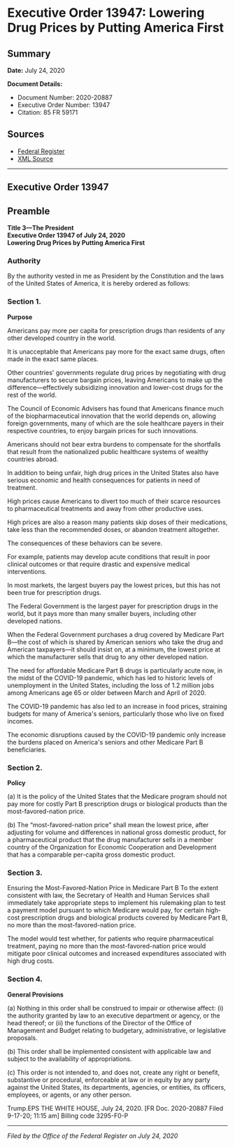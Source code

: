 # Executive Order 13947: Lowering Drug Prices by Putting America First

## Summary

**Date:** July 24, 2020

**Document Details:**
- Document Number: 2020-20887
- Executive Order Number: 13947
- Citation: 85 FR 59171

## Sources
- [Federal Register](https://www.federalregister.gov/documents/2020/09/18/2020-20887/lowering-drug-prices-by-putting-america-first)
- [XML Source](https://www.federalregister.gov/documents/full_text/xml/2020/09/18/2020-20887.xml)

---

## Executive Order 13947

## Preamble

**Title 3—The President**  
**Executive Order 13947 of July 24, 2020**  
**Lowering Drug Prices by Putting America First**

### Authority

By the authority vested in me as President by the Constitution and the laws of the United States of America, it is hereby ordered as follows:
### Section 1.

**Purpose**

Americans pay more per capita for prescription drugs than residents of any other developed country in the world.

It is unacceptable that Americans pay more for the exact same drugs, often made in the exact same places.

Other countries' governments regulate drug prices by negotiating with drug manufacturers to secure bargain prices, leaving Americans to make up the difference—effectively subsidizing innovation and lower-cost drugs for the rest of the world.

The Council of Economic Advisers has found that Americans finance much of the biopharmaceutical innovation that the world depends on, allowing foreign governments, many of which are the sole healthcare payers in their respective countries, to enjoy bargain prices for such innovations.

Americans should not bear extra burdens to compensate for the shortfalls that result from the nationalized public healthcare systems of wealthy countries abroad.

In addition to being unfair, high drug prices in the United States also have serious economic and health consequences for patients in need of treatment.

High prices cause Americans to divert too much of their scarce resources to pharmaceutical treatments and away from other productive uses.

High prices are also a reason many patients skip doses of their medications, take less than the recommended doses, or abandon treatment altogether.

The consequences of these behaviors can be severe.

For example, patients may develop acute conditions that result in poor clinical outcomes or that require drastic and expensive medical interventions.

In most markets, the largest buyers pay the lowest prices, but this has not been true for prescription drugs.

The Federal Government is the largest payer for prescription drugs in the world, but it pays more than many smaller buyers, including other developed nations.

When the Federal Government purchases a drug covered by Medicare Part B—the cost of which is shared by American seniors who take the drug and American taxpayers—it should insist on, at a minimum, the lowest price at which the manufacturer sells that drug to any other developed nation.

The need for affordable Medicare Part B drugs is particularly acute now, in the midst of the COVID-19 pandemic, which has led to historic levels of unemployment in the United States, including the loss of 1.2 million jobs among Americans age 65 or older between March and April of 2020.

The COVID-19 pandemic has also led to an increase in food prices, straining budgets for many of America's seniors, particularly those who live on fixed incomes.

The economic disruptions caused by the COVID-19 pandemic only increase the burdens placed on America's seniors and other Medicare Part B beneficiaries.
### Section 2.

**Policy**

(a) It is the policy of the United States that the Medicare program should not pay more for costly Part B prescription drugs or biological products than the most-favored-nation price.

(b) The “most-favored-nation price” shall mean the lowest price, after adjusting for volume and differences in national gross domestic product, for a pharmaceutical product that the drug manufacturer sells in a member country of the Organization for Economic Cooperation and Development that has a comparable per-capita gross domestic product.
### Section 3.

Ensuring the Most-Favored-Nation Price in Medicare Part B
To the extent consistent with law, the Secretary of Health and Human Services shall immediately take appropriate steps to implement his rulemaking plan to test a payment model pursuant to which Medicare would pay, for certain high-cost prescription drugs and biological products covered by Medicare Part B, no more than the most-favored-nation price.

The model would test whether, for patients who require pharmaceutical treatment, paying no more than the most-favored-nation price would mitigate poor clinical outcomes and increased expenditures associated with high drug costs.
### Section 4.

**General Provisions**

(a) Nothing in this order shall be construed to impair or otherwise affect:
    (i) the authority granted by law to an executive department or agency, or the head thereof; or
    (ii) the functions of the Director of the Office of Management and Budget relating to budgetary, administrative, or legislative proposals.

(b) This order shall be implemented consistent with applicable law and subject to the availability of appropriations.

(c) This order is not intended to, and does not, create any right or benefit, substantive or procedural, enforceable at law or in equity by any party against the United States, its departments, agencies, or entities, its officers, employees, or agents, or any other person.

Trump.EPS
THE WHITE HOUSE,
July 24, 2020.
[FR Doc. 2020-20887 
Filed 9-17-20; 11:15 am]
Billing code 3295-F0-P

---

*Filed by the Office of the Federal Register on July 24, 2020*
